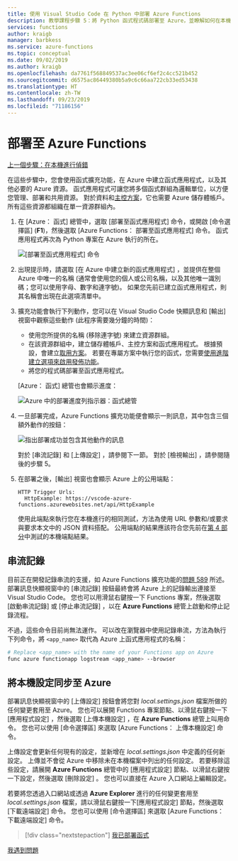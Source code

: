 ```yaml
---
title: 使用 Visual Studio Code 在 Python 中部署 Azure Functions
description: 教學課程步驟 5：將 Python 函式程式碼部署至 Azure，並瞭解如何在本機專案與 Azure 之間串流記錄及同步處理設定。
services: functions
author: kraigb
manager: barbkess
ms.service: azure-functions
ms.topic: conceptual
ms.date: 09/02/2019
ms.author: kraigb
ms.openlocfilehash: da7761f568849537ac3ee06cf6ef2c4cc521b452
ms.sourcegitcommit: d6575ac86449380b5a9c6c66aa722cb33ed53438
ms.translationtype: HT
ms.contentlocale: zh-TW
ms.lasthandoff: 09/23/2019
ms.locfileid: "71186156"
---
```

# <a name="deploy-to-azure-functions"></a>部署至 Azure Functions

[上一個步驟：在本機進行偵錯](tutorial-vs-code-serverless-python-04.md)

在這些步驟中，您會使用函式擴充功能，在 Azure 中建立函式應用程式，以及其他必要的 Azure 資源。 函式應用程式可讓您將多個函式群組為邏輯單位，以方便您管理、部署和共用資源。 對於資料和[主控方案](/azure/azure-functions/functions-scale#hosting-plan-support)，它也需要 Azure 儲存體帳戶。 所有這些資源都組織在單一資源群組內。

1. 在 [Azure：  函式] 總管中，選取 [部署至函式應用程式]  命令，或開啟 [命令選擇區] (**F1**)，然後選取 [Azure Functions：  部署至函式應用程式] 命令。 函式應用程式再次為 Python 專案在 Azure 執行的所在。

    ![[部署至函式應用程式] 命令](media/tutorial-vs-code-serverless-python/deploy-command.png)

1. 出現提示時，請選取 [在 Azure 中建立新的函式應用程式]  ，並提供在整個 Azure 中唯一的名稱 (通常會使用您的個人或公司名稱，以及其他唯一識別碼；您可以使用字母、數字和連字號)。 如果您先前已建立函式應用程式，則其名稱會出現在此選項清單中。

1. 擴充功能會執行下列動作，您可以在 Visual Studio Code 快顯訊息和 [輸出]  視窗中觀察這些動作 (此程序需要幾分鐘的時間)：

    - 使用您所提供的名稱 (移除連字號) 來建立資源群組。
    - 在該資源群組中，建立儲存體帳戶、主控方案和函式應用程式。 根據預設，會建立[取用方案](/azure/azure-functions/functions-scale#consumption-plan)。 若要在專屬方案中執行您的函式，您需要[使用進階建立選項來啟用發佈功能](/azure/azure-functions/functions-develop-vs-code)。
    - 將您的程式碼部署至函式應用程式。

    [Azure：  函式] 總管也會顯示進度：

    ![Azure 中的部署進度列指示器：函式總管](media/tutorial-vs-code-serverless-python/deploy-progress.png)

1. 一旦部署完成，Azure Functions 擴充功能便會顯示一則訊息，其中包含三個額外動作的按鈕：

    ![指出部署成功並包含其他動作的訊息](media/tutorial-vs-code-serverless-python/deployment-popup.png)

    對於 [串流記錄]  和 [上傳設定]  ，請參閱下一節。 對於 [檢視輸出]  ，請參閱隨後的步驟 5。

1. 在部署之後，[輸出]  視窗也會顯示 Azure 上的公用端點：

    ```output
    HTTP Trigger Urls:
      HttpExample: https://vscode-azure-functions.azurewebsites.net/api/HttpExample
    ```

    使用此端點來執行您在本機進行的相同測試，方法為使用 URL 參數和/或要求與要求本文中的 JSON 資料搭配。 公用端點的結果應該符合您先前在[第 4 部分](tutorial-vs-code-serverless-python-04.md)中測試的本機端點結果。

## <a name="stream-logs"></a>串流記錄

目前正在開發記錄串流的支援，如 Azure Functions 擴充功能的[問題 589](https://github.com/microsoft/vscode-azurefunctions/issues/589) 所述。 部署訊息快顯視窗中的 [串流記錄]  按鈕最終會將 Azure 上的記錄輸出連接至 Visual Studio Code。 您也可以用滑鼠右鍵按一下 Functions 專案，然後選取 [啟動串流記錄]  或 [停止串流記錄]  ，以在 **Azure Functions** 總管上啟動和停止記錄流程。

不過，這些命令目前尚無法運作。 可以改在瀏覽器中使用記錄串流，方法為執行下列命令，將 `<app_name>` 取代為 Azure 上函式應用程式的名稱：

```bash
# Replace <app_name> with the name of your Functions app on Azure
func azure functionapp logstream <app_name> --browser
```

## <a name="sync-local-settings-to-azure"></a>將本機設定同步至 Azure

部署訊息快顯視窗中的 [上傳設定]  按鈕會將您對 *local.settings.json* 檔案所做的任何變更套用至 Azure。 您也可以展開 Functions 專案節點、以滑鼠右鍵按一下[應用程式設定]  ，然後選取 [上傳本機設定]  ，在 **Azure Functions** 總管上叫用命令。 您也可以使用 [命令選擇區] 來選取 [Azure Functions：  上傳本機設定] 命令。

上傳設定會更新任何現有的設定，並新增在 *local.settings.json* 中定義的任何新設定。 上傳並不會從 Azure 中移除未在本機檔案中列出的任何設定。 若要移除這些設定，請展開 **Azure Functions** 總管中的 [應用程式設定]  節點、以滑鼠右鍵按一下設定，然後選取 [刪除設定]  。 您也可以直接在 Azure 入口網站上編輯設定。

若要將您透過入口網站或透過 **Azure Explorer** 進行的任何變更套用至 *local.settings.json* 檔案，請以滑鼠右鍵按一下[應用程式設定]  節點，然後選取 [下載遠端設定]  命令。 您也可以使用 [命令選擇區] 來選取 [Azure Functions：  下載遠端設定] 命令。

> [!div class="nextstepaction"]
> [我已部署函式](tutorial-vs-code-serverless-python-06.md)

[我遇到問題](https://www.research.net/r/PWZWZ52?tutorial=vscode-functions-python&step=05-deploy)
